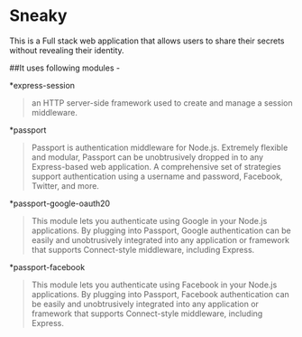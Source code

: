 # Sneaky

This is a Full stack web application that allows users to share their secrets without revealing their identity.

##It uses following modules -

*express-session
>an HTTP server-side framework used to create and manage a session middleware. 

*passport
>Passport is authentication middleware for Node.js. Extremely flexible and modular, Passport can be unobtrusively dropped in to any Express-based web application. A comprehensive set of strategies support authentication using a username and password, Facebook, Twitter, and more.

*passport-google-oauth20
>This module lets you authenticate using Google in your Node.js applications. By plugging into Passport, Google authentication can be easily and unobtrusively integrated into any application or framework that supports Connect-style middleware, including Express.

*passport-facebook
>This module lets you authenticate using Facebook in your Node.js applications. By plugging into Passport, Facebook authentication can be easily and unobtrusively integrated into any application or framework that supports Connect-style middleware, including Express.

